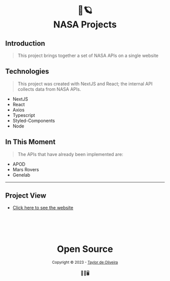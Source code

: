 <h1 align="center">
🌌🪐<br> NASA Projects
</h1>

## Introduction
> This project brings together a set of NASA APIs on a single website

## Technologies
> This project was created with NextJS and React; the internal API collects data from NASA APIs.
- NextJS
- React
- Axios
- Typescript
- Styled-Components
- Node

## In This Moment
> The APIs that have already been implemented are:
- APOD
- Mars Rovers
- Genelab

---

## Project View
- [Click here to see the website](https://nasa-projects.vercel.app/)

<div align="center">
  <br/>
  <br/>
  <br/>
    <div>
      <h1>Open Source</h1>
      <sub>Copyright © 2023 - <a href="https://github.com/taylor-2t9">Taylor de Oliveira</sub></a>
    </div>
    <br/>
    👨‍💻🖥️
  </div>
